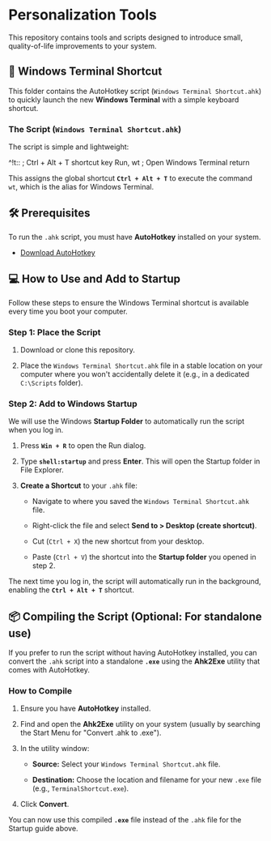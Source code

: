 # Personalization Tools

This repository contains tools and scripts designed to introduce small, quality-of-life improvements to your system.

## 🚀 Windows Terminal Shortcut

This folder contains the AutoHotkey script (`Windows Terminal Shortcut.ahk`) to quickly launch the new **Windows Terminal** with a simple keyboard shortcut.

### The Script (`Windows Terminal Shortcut.ahk`)

The script is simple and lightweight:

^!t:: ; Ctrl + Alt + T shortcut key Run, wt ; Open Windows Terminal return


This assigns the global shortcut **`Ctrl + Alt + T`** to execute the command `wt`, which is the alias for Windows Terminal.

## 🛠️ Prerequisites

To run the `.ahk` script, you must have **AutoHotkey** installed on your system.

* [Download AutoHotkey](https://www.autohotkey.com/)

## 💻 How to Use and Add to Startup

Follow these steps to ensure the Windows Terminal shortcut is available every time you boot your computer.

### Step 1: Place the Script

1. Download or clone this repository.

2. Place the `Windows Terminal Shortcut.ahk` file in a stable location on your computer where you won't accidentally delete it (e.g., in a dedicated `C:\Scripts` folder).

### Step 2: Add to Windows Startup

We will use the Windows **Startup Folder** to automatically run the script when you log in.

1. Press **`Win + R`** to open the Run dialog.

2. Type **`shell:startup`** and press **Enter**. This will open the Startup folder in File Explorer.

3. **Create a Shortcut** to your `.ahk` file:

   * Navigate to where you saved the `Windows Terminal Shortcut.ahk` file.

   * Right-click the file and select **Send to > Desktop (create shortcut)**.

   * Cut (`Ctrl + X`) the new shortcut from your desktop.

   * Paste (`Ctrl + V`) the shortcut into the **Startup folder** you opened in step 2.

The next time you log in, the script will automatically run in the background, enabling the **`Ctrl + Alt + T`** shortcut.

## 📦 Compiling the Script (Optional: For standalone use)

If you prefer to run the script without having AutoHotkey installed, you can convert the `.ahk` script into a standalone **`.exe`** using the **Ahk2Exe** utility that comes with AutoHotkey.

### How to Compile

1. Ensure you have **AutoHotkey** installed.

2. Find and open the **Ahk2Exe** utility on your system (usually by searching the Start Menu for "Convert .ahk to .exe").

3. In the utility window:

   * **Source:** Select your `Windows Terminal Shortcut.ahk` file.

   * **Destination:** Choose the location and filename for your new `.exe` file (e.g., `TerminalShortcut.exe`).

4. Click **Convert**.

You can now use this compiled **`.exe`** file instead of the `.ahk` file for the Startup guide above.
